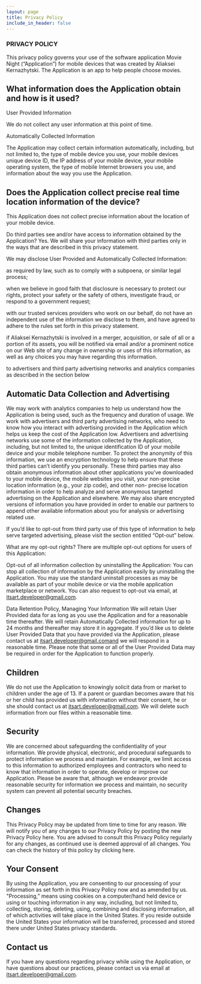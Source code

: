 ```yaml
---
layout: page
title: Privacy Policy
include_in_header: false
---
```


### PRIVACY POLICY
This privacy policy governs your use of the software application Movie Night (“Application”) for mobile devices that was created by Aliaksei Kernazhytski. The Application is an app to help people choose movies. 

 
## What information does the Application obtain and how is it used?
User Provided Information 

We do not collect any user information at this point of time.

Automatically Collected Information 

The Application may collect certain information automatically, including, but not limited to, the type of mobile device you use, your mobile devices unique device ID, the IP address of your mobile device, your mobile operating system, the type of mobile Internet browsers you use, and information about the way you use the Application. 

 
## Does the Application collect precise real time location information of the device?
This Application does not collect precise information about the location of your mobile device. 

Do third parties see and/or have access to information obtained by the Application?
Yes. We will share your information with third parties only in the ways that are described in this privacy statement.

We may disclose User Provided and Automatically Collected Information:

as required by law, such as to comply with a subpoena, or similar legal process;

when we believe in good faith that disclosure is necessary to protect our rights, protect your safety or the safety of others, investigate fraud, or respond to a government request;

with our trusted services providers who work on our behalf, do not have an independent use of the information we disclose to them, and have agreed to adhere to the rules set forth in this privacy statement.

if Aliaksei Kernazhytski is involved in a merger, acquisition, or sale of all or a portion of its assets, you will be notified via email and/or a prominent notice on our Web site of any change in ownership or uses of this information, as well as any choices you may have regarding this information.

to advertisers and third party advertising networks and analytics companies as described in the section below
 

## Automatic Data Collection and Advertising
We may work with analytics companies to help us understand how the Application is being used, such as the frequency and duration of usage. We work with advertisers and third party advertising networks, who need to know how you interact with advertising provided in the Application which helps us keep the cost of the Application low. Advertisers and advertising networks use some of the information collected by the Application, including, but not limited to, the unique identification ID of your mobile device and your mobile telephone number. To protect the anonymity of this information, we use an encryption technology to help ensure that these third parties can’t identify you personally. These third parties may also obtain anonymous information about other applications you’ve downloaded to your mobile device, the mobile websites you visit, your non-precise location information (e.g., your zip code), and other non- precise location information in order to help analyze and serve anonymous targeted advertising on the Application and elsewhere. We may also share encrypted versions of information you have provided in order to enable our partners to append other available information about you for analysis or advertising related use. 

If you’d like to opt-out from third party use of this type of information to help serve targeted advertising, please visit the section entitled “Opt-out” below. 

What are my opt-out rights?
There are multiple opt-out options for users of this Application:    

Opt-out of all information collection by uninstalling the Application: You can stop all collection of information by the Application easily by uninstalling the Application. You may use the standard uninstall processes as may be available as part of your mobile device or via the mobile application marketplace or network. You can also request to opt-out via email, at itsart.developer@gmail.com.

Data Retention Policy, Managing Your Information
We will retain User Provided data for as long as you use the Application and for a reasonable time thereafter. We will retain Automatically Collected information for up to 24 months and thereafter may store it in aggregate. If you’d like us to delete User Provided Data that you have provided via the Application, please contact us at itsart.developer@gmail.comand we will respond in a reasonable time. Please note that some or all of the User Provided Data may be required in order for the Application to function properly.

## Children
We do not use the Application to knowingly solicit data from or market to children under the age of 13. If a parent or guardian becomes aware that his or her child has provided us with information without their consent, he or she should contact us at itsart.developer@gmail.com. We will delete such information from our files within a reasonable time.

 
## Security
We are concerned about safeguarding the confidentiality of your information. We provide physical, electronic, and procedural safeguards to protect information we process and maintain. For example, we limit access to this information to authorized employees and contractors who need to know that information in order to operate, develop or improve our Application. Please be aware that, although we endeavor provide reasonable security for information we process and maintain, no security system can prevent all potential security breaches.

 

## Changes
This Privacy Policy may be updated from time to time for any reason. We will notify you of any changes to our Privacy Policy by posting the new Privacy Policy here. You are advised to consult this Privacy Policy regularly for any changes, as continued use is deemed approval of all changes. You can check the history of this policy by clicking here.

 

## Your Consent
By using the Application, you are consenting to our processing of your information as set forth in this Privacy Policy now and as amended by us. "Processing,” means using cookies on a computer/hand held device or using or touching information in any way, including, but not limited to, collecting, storing, deleting, using, combining and disclosing information, all of which activities will take place in the United States. If you reside outside the United States your information will be transferred, processed and stored there under United States privacy standards. 

 

## Contact us
If you have any questions regarding privacy while using the Application, or have questions about our practices, please contact us via email at itsart.developer@gmail.com.
